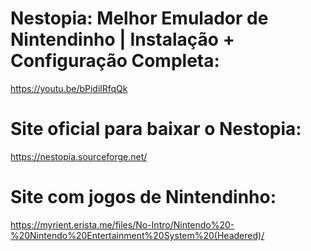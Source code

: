 # Nestopia: Melhor Emulador de Nintendinho | Instalação + Configuração Completa:
https://youtu.be/bPidilRfqQk 

# Site oficial para baixar o Nestopia:
https://nestopia.sourceforge.net/

# Site com jogos de Nintendinho:
https://myrient.erista.me/files/No-Intro/Nintendo%20-%20Nintendo%20Entertainment%20System%20(Headered)/
